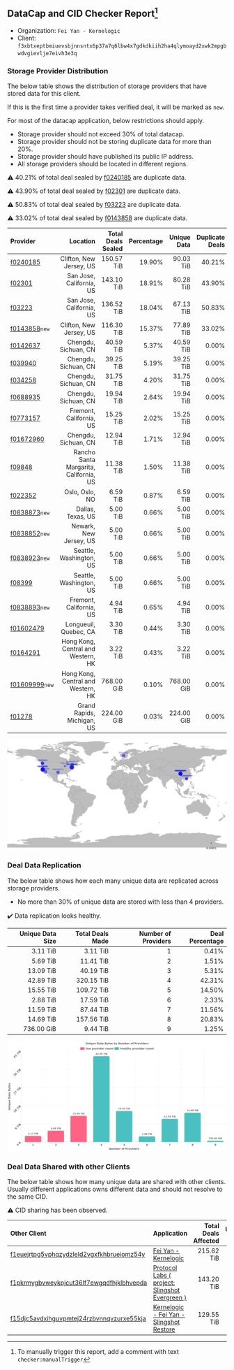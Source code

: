 ## DataCap and CID Checker Report[^1]
 - Organization: `Fei Yan - Kernelogic`
 - Client: `f3xbtxeptbmiuevsbjnnsntx6p37a7q6lbw4x7gdkdkiih2ha4qlymoayd2xwk2mpgbwdvgievlje7eivh3e3q`
### Storage Provider Distribution
The below table shows the distribution of storage providers that have stored data for this client.

If this is the first time a provider takes verified deal, it will be marked as `new`.

For most of the datacap application, below restrictions should apply.
 - Storage provider should not exceed 30% of total datacap.
 - Storage provider should not be storing duplicate data for more than 20%.
 - Storage provider should have published its public IP address.
 - All storage providers should be located in different regions.

⚠️ 40.21% of total deal sealed by [f0240185](https://filfox.info/en/address/f0240185) are duplicate data.

⚠️ 43.90% of total deal sealed by [f02301](https://filfox.info/en/address/f02301) are duplicate data.

⚠️ 50.83% of total deal sealed by [f03223](https://filfox.info/en/address/f03223) are duplicate data.

⚠️ 33.02% of total deal sealed by [f0143858](https://filfox.info/en/address/f0143858) are duplicate data.

| Provider                                                    |                               Location | Total Deals Sealed | Percentage | Unique Data | Duplicate Deals |
| :---------------------------------------------------------- | -------------------------------------: | -----------------: | ---------: | ----------: | --------------: |
| [f0240185](https://filfox.info/en/address/f0240185)         |                Clifton, New Jersey, US |         150.57 TiB |     19.90% |   90.03 TiB |          40.21% |
| [f02301](https://filfox.info/en/address/f02301)             |               San Jose, California, US |         143.10 TiB |     18.91% |   80.28 TiB |          43.90% |
| [f03223](https://filfox.info/en/address/f03223)             |               San Jose, California, US |         136.52 TiB |     18.04% |   67.13 TiB |          50.83% |
| [f0143858](https://filfox.info/en/address/f0143858)`new`    |                Clifton, New Jersey, US |         116.30 TiB |     15.37% |   77.89 TiB |          33.02% |
| [f0142637](https://filfox.info/en/address/f0142637)         |                   Chengdu, Sichuan, CN |          40.59 TiB |      5.37% |   40.59 TiB |           0.00% |
| [f039940](https://filfox.info/en/address/f039940)           |                   Chengdu, Sichuan, CN |          39.25 TiB |      5.19% |   39.25 TiB |           0.00% |
| [f034258](https://filfox.info/en/address/f034258)           |                   Chengdu, Sichuan, CN |          31.75 TiB |      4.20% |   31.75 TiB |           0.00% |
| [f0688935](https://filfox.info/en/address/f0688935)         |                   Chengdu, Sichuan, CN |          19.94 TiB |      2.64% |   19.94 TiB |           0.00% |
| [f0773157](https://filfox.info/en/address/f0773157)         |                Fremont, California, US |          15.25 TiB |      2.02% |   15.25 TiB |           0.00% |
| [f01672960](https://filfox.info/en/address/f01672960)       |                   Chengdu, Sichuan, CN |          12.94 TiB |      1.71% |   12.94 TiB |           0.00% |
| [f09848](https://filfox.info/en/address/f09848)             | Rancho Santa Margarita, California, US |          11.38 TiB |      1.50% |   11.38 TiB |           0.00% |
| [f022352](https://filfox.info/en/address/f022352)           |                         Oslo, Oslo, NO |           6.59 TiB |      0.87% |    6.59 TiB |           0.00% |
| [f0838873](https://filfox.info/en/address/f0838873)`new`    |                      Dallas, Texas, US |           5.00 TiB |      0.66% |    5.00 TiB |           0.00% |
| [f0838852](https://filfox.info/en/address/f0838852)`new`    |                 Newark, New Jersey, US |           5.00 TiB |      0.66% |    5.00 TiB |           0.00% |
| [f0838923](https://filfox.info/en/address/f0838923)`new`    |                Seattle, Washington, US |           5.00 TiB |      0.66% |    5.00 TiB |           0.00% |
| [f08399](https://filfox.info/en/address/f08399)             |                Seattle, Washington, US |           5.00 TiB |      0.66% |    5.00 TiB |           0.00% |
| [f0838893](https://filfox.info/en/address/f0838893)`new`    |                Fremont, California, US |           4.94 TiB |      0.65% |    4.94 TiB |           0.00% |
| [f01602479](https://filfox.info/en/address/f01602479)       |                  Longueuil, Quebec, CA |           3.30 TiB |      0.44% |    3.30 TiB |           0.00% |
| [f0164291](https://filfox.info/en/address/f0164291)         |     Hong Kong, Central and Western, HK |           3.22 TiB |      0.43% |    3.22 TiB |           0.00% |
| [f01609999](https://filfox.info/en/address/f01609999)`new`  |     Hong Kong, Central and Western, HK |         768.00 GiB |      0.10% |  768.00 GiB |           0.00% |
| [f01278](https://filfox.info/en/address/f01278)             |             Grand Rapids, Michigan, US |         224.00 GiB |      0.03% |  224.00 GiB |           0.00% |

![Provider Distribution](https://raw.githubusercontent.com/data-preservation-programs/filplus-checker-assets/main/filecoin-project/filecoin-plus-large-datasets/issues/59/1671092037045.png)
### Deal Data Replication
The below table shows how each many unique data are replicated across storage providers.
- No more than 30% of unique data are stored with less than 4 providers.

✔️ Data replication looks healthy.

| Unique Data Size | Total Deals Made | Number of Providers | Deal Percentage |
| ---------------: | ---------------: | ------------------: | --------------: |
|         3.11 TiB |         3.11 TiB |                   1 |           0.41% |
|         5.69 TiB |        11.41 TiB |                   2 |           1.51% |
|        13.09 TiB |        40.19 TiB |                   3 |           5.31% |
|        42.89 TiB |       320.15 TiB |                   4 |          42.31% |
|        15.55 TiB |       109.72 TiB |                   5 |          14.50% |
|         2.88 TiB |        17.59 TiB |                   6 |           2.33% |
|        11.59 TiB |        87.44 TiB |                   7 |          11.56% |
|        14.69 TiB |       157.56 TiB |                   8 |          20.83% |
|       736.00 GiB |         9.44 TiB |                   9 |           1.25% |

![Replication Distribution](https://raw.githubusercontent.com/data-preservation-programs/filplus-checker-assets/main/filecoin-project/filecoin-plus-large-datasets/issues/59/1671092037709.png)
### Deal Data Shared with other Clients
The below table shows how many unique data are shared with other clients.
Usually different applications owns different data and should not resolve to the same CID.

⚠️ CID sharing has been observed.

| Other Client                                                                                                          | Application                                                                                                                     | Total Deals Affected | Unique CIDs |        Verifier |
| :-------------------------------------------------------------------------------------------------------------------- | :------------------------------------------------------------------------------------------------------------------------------ | -------------------: | ----------: | --------------: |
| [f1euejrtpg5vphqzydzleld2vgxfkhbrueiomz54y](https://filfox.info/en/address/f1euejrtpg5vphqzydzleld2vgxfkhbrueiomz54y) | [Fei Yan \- Kernelogic](https://github.com/filecoin-project/filecoin-plus-large-datasets/issues/457)                            |           215.62 TiB |       2,185 | LDN v3 multisig |
| [f1pkrmygbvweykpjcut36lf7ewgqdfhjklbhvepda](https://filfox.info/en/address/f1pkrmygbvweykpjcut36lf7ewgqdfhjklbhvepda) | [Protocol Labs \( project: Slingshot Evergreen \)](https://github.com/filecoin-project/filecoin-plus-large-datasets/issues/293) |           143.20 TiB |       2,137 |       LDN # 293 |
| [f15djc5avdxihguvpmtej24rzbvnnqvzurxe55kja](https://filfox.info/en/address/f15djc5avdxihguvpmtej24rzbvnnqvzurxe55kja) | [Kernelogic \- Fei Yan \- Slingshot Restore](https://github.com/filecoin-project/filecoin-plus-large-datasets/issues/136)       |           129.55 TiB |       1,386 |       LDN # 136 |

[^1]: To manually trigger this report, add a comment with text `checker:manualTrigger`
